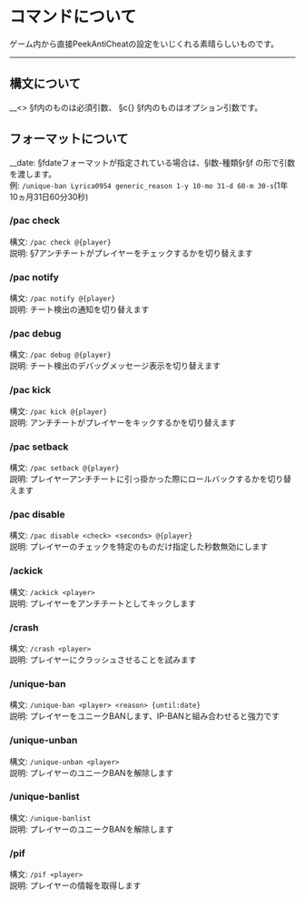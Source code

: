 # コマンドについて
ゲーム内から直接PeekAntiCheatの設定をいじくれる素晴らしいものです。
***

## 構文について
__<> §f内のものは必須引数、 §c{} §f内のものはオプション引数です。 

## フォーマットについて

__date: §fdateフォーマットが指定されている場合は、§l数-種類§r§f の形で引数を渡します。  
例: `/unique-ban Lyrica0954 generic_reason 1-y 10-mo 31-d 60-m 30-s`(1年10ヵ月31日60分30秒) 

### /pac check
構文: `/pac check @{player}`  
説明: §7アンチチートがプレイヤーをチェックするかを切り替えます

### /pac notify
構文: `/pac notify @{player}`  
説明: チート検出の通知を切り替えます

### /pac debug
構文: `/pac debug @{player}`  
説明: チート検出のデバッグメッセージ表示を切り替えます

### /pac kick
構文: `/pac kick @{player}`  
説明: アンチチートがプレイヤーをキックするかを切り替えます

### /pac setback
構文: `/pac setback @{player}`  
説明: プレイヤーアンチチートに引っ掛かった際にロールバックするかを切り替えます

### /pac disable
構文: `/pac disable <check> <seconds> @{player}`  
説明: プレイヤーのチェックを特定のものだけ指定した秒数無効にします

### /ackick
構文: `/ackick <player>`  
説明: プレイヤーをアンチチートとしてキックします

### /crash
構文: `/crash <player>`  
説明: プレイヤーにクラッシュさせることを試みます

### /unique-ban
構文: `/unique-ban <player> <reason> {until:date}`  
説明: プレイヤーをユニークBANします、IP-BANと組み合わせると強力です

### /unique-unban
構文: `/unique-unban <player>`  
説明: プレイヤーのユニークBANを解除します

### /unique-banlist
構文: `/unique-banlist`  
説明: プレイヤーのユニークBANを解除します

### /pif
構文: `/pif <player>`  
説明: プレイヤーの情報を取得します
